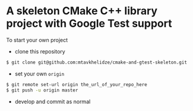 # A skeleton CMake C++ library project with Google Test support

To start your own project

- clone this repository

```bash
$ git clone git@github.com:mtavkhelidze/cmake-and-gtest-skeleton.git
```

- set your own `origin`

```bash
$ git remote set-url origin the_url_of_your_repo_here
$ git push -u origin master
```

- develop and commit as normal
